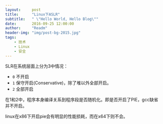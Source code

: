 ```yaml
---
layout:     post
title:      "Linux下ASLR"
subtitle:   " \"Hello World, Hello Blog\""
date:       2016-09-25 12:00:00
author:     "Readm"
header-img: "img/post-bg-2015.jpg"
tags:
    - 技术
    - Linux
    - 安全
---
```



SLR在系统层面上分为3中情况：

+ `0` 不开启
+ `1` 保守开启(Conservative)，除了堆以外全部开启。
+ `2` 全部开启

在1和2中，程序本身编译关系到程序段是否随机化。即是否开启了PIE，gcc缺省并不开启。

linux在x86下开启pie会有明显的性能损耗，而在x64下则不会。